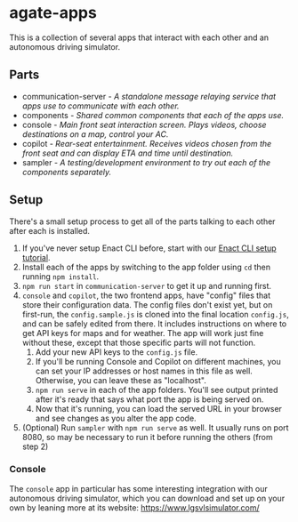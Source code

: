 # agate-apps

This is a collection of several apps that interact with each other and an autonomous driving simulator.

## Parts

* communication-server - *A standalone message relaying service that apps use to communicate with each other.*
* components - *Shared common components that each of the apps use.*
* console - *Main front seat interaction screen. Plays videos, choose destinations on a map, control your AC.*
* copilot - *Rear-seat entertainment. Receives videos chosen from the front seat and can display ETA and time until destination.*
* sampler - *A testing/development environment to try out each of the components separately.*

## Setup

There's a small setup process to get all of the parts talking to each other after each is installed.

1. If you've never setup Enact CLI before, start with our [Enact CLI setup tutorial](http://enactjs.com/docs/tutorials/setup/).
2. Install each of the apps by switching to the app folder using `cd` then running `npm install`.
3. `npm run start` in `communication-server` to get it up and running first.
4. `console` and `copilot`, the two frontend apps, have "config" files that store their configuration data. The config files don't exist yet, but on first-run, the `config.sample.js` is cloned into the final location `config.js`, and can be safely edited from there. It includes instructions on where to get API keys for maps and for weather. The app will work just fine without these, except that those specific parts will not function.
	1. Add your new API keys to the `config.js` file.
	2. If you'll be running Console and Copilot on different machines, you can set your IP addresses or host names in this file as well. Otherwise, you can leave these as "localhost".
	3. `npm run serve` in each of the app folders. You'll see output printed after it's ready that says what port the app is being served on.
	4. Now that it's running, you can load the served URL in your browser and see changes as you alter the app code.
5. (Optional) Run `sampler` with `npm run serve` as well. It usually runs on port 8080, so may be necessary to run it before running the others (from step 2)

### Console
The `console` app in particular has some interesting integration with our autonomous driving simulator, which you can download and set up on your own by leaning more at its website: https://www.lgsvlsimulator.com/
